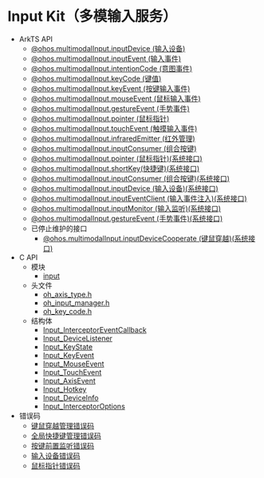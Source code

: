 # Input Kit（多模输入服务）<!--input-api-->

- ArkTS API<!--input-arkts-->
  - [@ohos.multimodalInput.inputDevice (输入设备)](js-apis-inputdevice.md)
  - [@ohos.multimodalInput.inputEvent (输入事件)](js-apis-inputevent.md)
  - [@ohos.multimodalInput.intentionCode (意图事件)](js-apis-intentioncode.md)
  - [@ohos.multimodalInput.keyCode (键值)](js-apis-keycode.md)
  - [@ohos.multimodalInput.keyEvent (按键输入事件)](js-apis-keyevent.md)
  - [@ohos.multimodalInput.mouseEvent (鼠标输入事件)](js-apis-mouseevent.md)
  - [@ohos.multimodalInput.gestureEvent (手势事件)](js-apis-multimodalinput-gestureevent.md)
  - [@ohos.multimodalInput.pointer (鼠标指针)](js-apis-pointer.md)
  - [@ohos.multimodalInput.touchEvent (触摸输入事件)](js-apis-touchevent.md)
  - [@ohos.multimodalInput.infraredEmitter (红外管理)](js-apis-infraredemitter.md)
  - [@ohos.multimodalInput.inputConsumer (组合按键)](js-apis-inputconsumer.md)
  <!--Del-->
  - [@ohos.multimodalInput.pointer (鼠标指针)(系统接口)](js-apis-pointer-sys.md)
  - [@ohos.multimodalInput.shortKey(快捷键)(系统接口)](js-apis-shortKey-sys.md)
  - [@ohos.multimodalInput.inputConsumer (组合按键)(系统接口)](js-apis-inputconsumer-sys.md)
  - [@ohos.multimodalInput.inputDevice (输入设备)(系统接口)](js-apis-inputdevice-sys.md)
  - [@ohos.multimodalInput.inputEventClient (输入事件注入)(系统接口)](js-apis-inputeventclient-sys.md)
  - [@ohos.multimodalInput.inputMonitor (输入监听)(系统接口)](js-apis-inputmonitor-sys.md)
  - [@ohos.multimodalInput.gestureEvent (手势事件)(系统接口)](js-apis-multimodalinput-gestureevent-sys.md)
  - 已停止维护的接口<!--input-arkts-dep-->
    - [@ohos.multimodalInput.inputDeviceCooperate (键鼠穿越)(系统接口)](js-apis-cooperate-sys.md)
  <!--DelEnd-->
- C API<!--input-c-->
  - 模块<!--input-module-->
    - [input](capi-input.md)
  - 头文件<!--input-headerfile-->
    - [oh_axis_type.h](capi-oh-axis-type-h.md)
    - [oh_input_manager.h](capi-oh-input-manager-h.md)
    - [oh_key_code.h](capi-oh-key-code-h.md)
  - 结构体<!--input-struct-->
    - [Input_InterceptorEventCallback](capi-input-interceptoreventcallback.md)
    - [Input_DeviceListener](capi-input-devicelistener.md)
    - [Input_KeyState](capi-input-keystate.md)
    - [Input_KeyEvent](capi-input-keyevent.md)
    - [Input_MouseEvent](capi-input-mouseevent.md)
    - [Input_TouchEvent](capi-input-touchevent.md)
    - [Input_AxisEvent](capi-input-axisevent.md)
    - [Input_Hotkey](capi-input-hotkey.md)
    - [Input_DeviceInfo](capi-input-deviceinfo.md)
    - [Input_InterceptorOptions](capi-input-interceptoroptions.md)
- 错误码<!--input-arkts-errcode-->
  - [键鼠穿越管理错误码](errorcode-cooperator.md)
  - [全局快捷键管理错误码](errorcode-inputconsumer.md)
  - [按键前置监听错误码](errorcode-inputmonitor.md)
  - [输入设备错误码](errorcode-inputdevice.md)
  - [鼠标指针错误码](errorcode-pointer.md)
